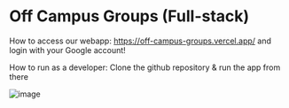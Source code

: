 # Off Campus Groups (Full-stack)

How to access our webapp: https://off-campus-groups.vercel.app/ and login with your Google account!

How to run as a developer: Clone the github repository & run the app from there

![image](https://github.com/user-attachments/assets/eafb33ec-964a-4980-a301-78c263827d1c)

